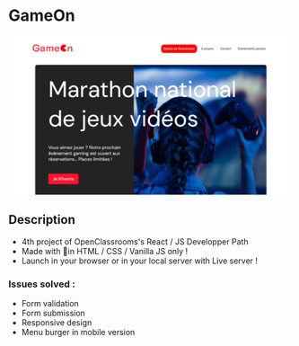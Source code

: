 # GameOn
![HOMEPAGE](./assets/images/HOMEPAGEpng.png)
## Description
- 4th project of OpenClassrooms's React / JS Developper Path
- Made with 💖in HTML / CSS / Vanilla JS only !
- Launch in your browser or in your local server with Live server ! 

### Issues solved :
- Form validation
- Form submission
- Responsive design
- Menu burger in mobile version